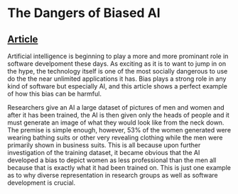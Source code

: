 # The Dangers of Biased AI

## [Article](https://www.theguardian.com/commentisfree/2021/feb/03/what-a-picture-of-alexandria-ocasio-cortez-in-a-bikini-tells-us-about-the-disturbing-future-of-ai)

Artificial intelligence is beginning to play a more and more prominant role in software develpoment these days. As exciting as it is to want to jump in on the hype, the technology itself is one of the most socially dangerous to use do the the near unlimited applications it has. Bias plays a strong role in any kind of software but especially AI, and this article shows a perfect example of how this bias can be harmful. 

Researchers give an AI a large dataset of pictures of men and women and after it has been trained, the AI is then given only the heads of people and it must generate an image of what they would look like from the neck down. The premise is simple enough, however, 53% of the women generated were wearing bathing suits or other very revealing clothing while the men were primarily shown in business suits. This is all because upon further investigation of the training dataset, it became obvious that the AI developed a bias to depict women as less professional than the men all because that is exactly what it had been trained on. This is just one example as to why diverse representation in research groups as well as software development is crucial. 